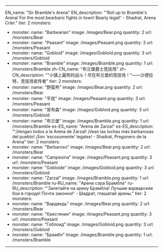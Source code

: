 ---

EN_name: "Sir Bramble's Arena"
EN_description: "'Roll up to Bramble's Arena! For the most bearbaric fights in town! Bearly legal!' - Shadrat, Arena Crier."
tier: 2
monsters:
  - monster:
    name: "Barbearian"
    image: /images/Bear.png
    quantity: 2
    url: /monsters/Bear
  - monster:
    name: "Peasant"
    image: /images/Peasant.png
    quantity: 3
    url: /monsters/Peasant
  - monster:
    name: "Gobloid"
    image: /images/Gobloid.png
    quantity: 3
    url: /monsters/Gobloid
  - monster:
    name: "Bramble"
    image: /images/Bramble.png
    quantity: 1
    url: /monsters/Bramble
zh-CN_name: "布兰堡爵士竞技场"
zh-CN_description: "“小镇上最熊的战斗！尽在布兰堡的竞技场！”——沙德拉特，竞技场宣传者"
tier: 2
monsters:
  - monster:
    name: "野蛮熊"
    image: /images/Bear.png
    quantity: 2
    url: /monsters/Bear
  - monster:
    name: "平民"
    image: /images/Peasant.png
    quantity: 3
    url: /monsters/Peasant
  - monster:
    name: "哥布森"
    image: /images/Gobloid.png
    quantity: 3
    url: /monsters/Gobloid
  - monster:
    name: "布兰堡"
    image: /images/Bramble.png
    quantity: 1
    url: /monsters/Bramble
es-ES_name: "Arena de Zarzal"
es-ES_description: "'¡Vengan todos a la Arena de Zarzal! ¡Vean las luchas más barbarosas del pueblo! ¡Son 'escosomente' legales! - Shadrat, Pregonero de la Arena"
tier: 2
monsters:
  - monster:
    name: "Barbaroso"
    image: /images/Bear.png
    quantity: 2
    url: /monsters/Bear
  - monster:
    name: "Campesina"
    image: /images/Peasant.png
    quantity: 3
    url: /monsters/Peasant
  - monster:
    name: "Gobloide"
    image: /images/Gobloid.png
    quantity: 3
    url: /monsters/Gobloid
  - monster:
    name: "Zarzal"
    image: /images/Bramble.png
    quantity: 1
    url: /monsters/Bramble
ru-RU_name: "Арена сэра Брамбла"
ru-RU_description: "'Залетайте на арену Брамбла! Лучшие варварские бои в городе! Почти законно!' - Шадрат, глашатай арены."
tier: 2
monsters:
  - monster:
    name: "Вардведь"
    image: /images/Bear.png
    quantity: 2
    url: /monsters/Bear
  - monster:
    name: "Крестянин"
    image: /images/Peasant.png
    quantity: 3
    url: /monsters/Peasant
  - monster:
    name: "Гоблоид"
    image: /images/Gobloid.png
    quantity: 3
    url: /monsters/Gobloid
  - monster:
    name: "Брамбл"
    image: /images/Bramble.png
    quantity: 1
    url: /monsters/Bramble
---